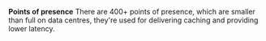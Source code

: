 **Points of presence**
There are 400+ points of presence, which are smaller than full on data centres, they're used for delivering caching and providing lower latency.